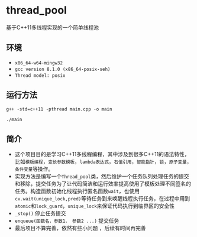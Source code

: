 # thread_pool
基于C++11多线程实现的一个简单线程池

## 环境
- `x86_64-w64-mingw32`
- `gcc version 8.1.0 (x86_64-posix-seh)`
- `Thread model: posix`

## 运行方法
```
g++ -std=c++11 -pthread main.cpp -o main
```
```
./main
```
## 简介
- 这个项目目的是学习C++11多线程编程，其中涉及到很多C++11的语法特性，比如`模板编程`，`变长参数模板`，`lambda表达式`，`右值引用`，`智能指针`，`锁`，`原子变量`，`条件变量`等操作。
- 实现方法是编写一个`Thread_pool`类，然后维护一个任务队列处理任务的提交和移除，提交任务为了让代码简洁和运行效率提高使用了模板处理不同签名的任务。构造函数初始化线程执行匿名函数`wait`，也使用`cv.wait(unique_lock,pred)`等待任务到来唤醒线程执行任务，在过程中用到`atomic`和`lock_guard`，`unique_lock`来保证代码执行到临界区的安全性
- `_stop()`   停止任务提交
- `enqueue(函数名，参数1， 参数2 ...)`  提交任务
- 最后项目不算完善，依然有些小问题 ，后续有时间再完善
    

